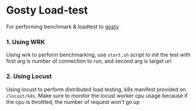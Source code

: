 # Gosty Load-test
For performing benchmark & loadtest to [gosty](https://github.com/lqmansen/gosty)

### 1. Using WRK
Using wrk to perform benchmarking, use ``start.sh`` script to init the test with first arg
is number of connection to run, and second arg is target url

### 2. Using Locust
Using locust to perform distributed load testing, k8s manifest provided on `/locust/k8s`. Make sure to 
monitor the locust worker cpu usage because if the cpu is throttled, the number
of request won't go up
